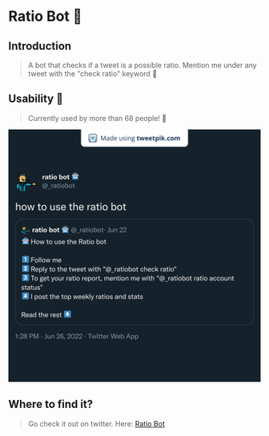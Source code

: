 # Ratio Bot 🤖

## Introduction

> A bot that checks if a tweet is a possible ratio. Mention me under any tweet with the "check ratio" keyword 💫

## Usability 🤔

> Currently used by more than 68 people! 🤯

![How To Use](1541111232513589248.jpg)

## Where to find it? 

> Go check it out on twitter. Here: [Ratio Bot](https://twitter.com/_ratiobot)
